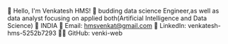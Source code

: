 👋 Hello, I'm Venkatesh HMS!
🚀 budding data  science Engineer,as well as data analyst focusing on applied both(Artificial Intelligence and Data Science)
📍 INDIA
📧 Email: hmsvenkat@gmail.com
🔗 LinkedIn: venkatesh-hms-5252b7293
👨‍💻 GitHub: venki-web






